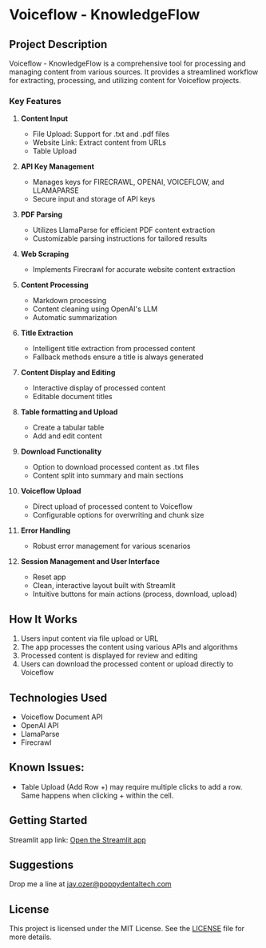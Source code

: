 # Voiceflow - KnowledgeFlow

## Project Description

Voiceflow - KnowledgeFlow is a comprehensive tool for processing and managing content from various sources. It provides a streamlined workflow for extracting, processing, and utilizing content for Voiceflow projects.

### Key Features

1. **Content Input**
   - File Upload: Support for .txt and .pdf files
   - Website Link: Extract content from URLs
   - Table Upload

2. **API Key Management**
   - Manages keys for FIRECRAWL, OPENAI, VOICEFLOW, and LLAMAPARSE
   - Secure input and storage of API keys

3. **PDF Parsing**
   - Utilizes LlamaParse for efficient PDF content extraction
   - Customizable parsing instructions for tailored results

4. **Web Scraping**
   - Implements Firecrawl for accurate website content extraction

5. **Content Processing**
   - Markdown processing
   - Content cleaning using OpenAI's LLM
   - Automatic summarization

6. **Title Extraction**
   - Intelligent title extraction from processed content
   - Fallback methods ensure a title is always generated

7. **Content Display and Editing**
   - Interactive display of processed content
   - Editable document titles

8. **Table formatting and Upload**
   - Create a tabular table 
   - Add and edit content

8. **Download Functionality**
   - Option to download processed content as .txt files
   - Content split into summary and main sections

9. **Voiceflow Upload**
   - Direct upload of processed content to Voiceflow
   - Configurable options for overwriting and chunk size

10. **Error Handling**
    - Robust error management for various scenarios

11. **Session Management and User Interface**
    - Reset app
    - Clean, interactive layout built with Streamlit
    - Intuitive buttons for main actions (process, download, upload)

## How It Works

1. Users input content via file upload or URL
2. The app processes the content using various APIs and algorithms
3. Processed content is displayed for review and editing
4. Users can download the processed content or upload directly to Voiceflow

## Technologies Used

- Voiceflow Document API
- OpenAI API
- LlamaParse
- Firecrawl

## Known Issues:
- Table Upload (Add Row +) may require multiple clicks to add a row. Same happens when clicking + within the cell. 

## Getting Started

Streamlit app link: [Open the Streamlit app](https://your-streamlit-app-link.com)

## Suggestions

Drop me a line at jay.ozer@poppydentaltech.com

## License

This project is licensed under the MIT License. See the [LICENSE](LICENSE) file for more details.